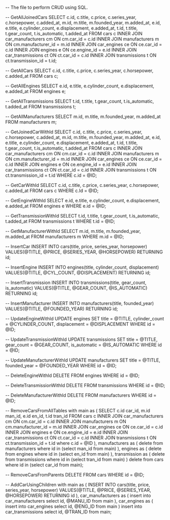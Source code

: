 -- The file to perform CRUD using SQL. 


-- GetAllJoinedCars
	SELECT c.id, c.title, c.price, c.series_year, c.horsepower, c.added_at,
	m.id, m.title, m.founded_year, m.added_at,
	e.id, e.title, e.cylinder_count, e.displacement, e.added_at,
	t.id, t.title, t.gear_count, t.is_automatic, t.added_at
	FROM cars c
	INNER JOIN car_manufacturers cm
	ON cm.car_id = c.id
	INNER JOIN manufacturers m
	ON cm.manufacturer_id = m.id
	INNER JOIN car_engines ce
	ON ce.car_id = c.id
	INNER JOIN engines e
	ON ce.engine_id = e.id
	INNER JOIN car_transmissions ct
	ON ct.car_id = c.id
	INNER JOIN transmissions t
	ON ct.transmission_id = t.id;


-- GetAllCars
	SELECT c.id, c.title, c.price, c.series_year, c.horsepower, c.added_at
	FROM cars c;


-- GetAllEngines
	SELECT e.id, e.title, e.cylinder_count, e.displacement, e.added_at
	FROM engines e;


-- GetAllTransmissions
	SELECT t.id, t.title, t.gear_count, t.is_automatic, t.added_at
	FROM transmissions t;


-- GetAllManufacturers
	SELECT m.id, m.title, m.founded_year, m.added_at
	FROM manufacturers m;


-- GetJoinedCarWithId
	SELECT c.id, c.title, c.price, c.series_year, c.horsepower, c.added_at,
	m.id, m.title, m.founded_year, m.added_at,
	e.id, e.title, e.cylinder_count, e.displacement, e.added_at,
	t.id, t.title, t.gear_count, t.is_automatic, t.added_at
	FROM cars c
	INNER JOIN car_manufacturers cm
	ON cm.car_id = c.id
	INNER JOIN manufacturers m
	ON cm.manufacturer_id = m.id
	INNER JOIN car_engines ce
	ON ce.car_id = c.id
	INNER JOIN engines e
	ON ce.engine_id = e.id
	INNER JOIN car_transmissions ct
	ON ct.car_id = c.id
	INNER JOIN transmissions t
	ON ct.transmission_id = t.id
	WHERE c.id = @ID;


-- GetCarWithId
	SELECT c.id, c.title, c.price, c.series_year, c.horsepower, c.added_at
	FROM cars c
	WHERE c.Id = @ID;


-- GetEngineWithId
	SELECT e.id, e.title, e.cylinder_count, e.displacement, e.added_at
	FROM engines e
	WHERE e.id = @ID;


-- GetTransmissionWithId
	SELECT t.id, t.title, t.gear_count, t.is_automatic, t.added_at
	FROM transmissions t
	WHERE t.id = @ID;


-- GetManufacturerWithId
	SELECT m.id, m.title, m.founded_year, m.added_at
	FROM manufacturers m
	WHERE m.id = @ID;


-- InsertCar
	INSERT INTO cars(title, price, series_year, horsepower)
	VALUES(@TITLE, @PRICE, @SERIES_YEAR, @HORSEPOWER)
	RETURNING id;


-- InsertEngine
	INSERT INTO engines(title, cylinder_count, displacement)
	VALUES(@TITLE, @CYL_COUNT, @DISPLACEMENT)
	RETURNING id;


-- InsertTransmission
	INSERT INTO transmissions(title, gear_count, is_automatic)
	VALUES(@TITLE, @GEAR_COUNT, @IS_AUTOMATIC)
	RETURNING id;


-- InsertManufacturer
	INSERT INTO manufacturers(title, founded_year)
	VALUES(@TITLE, @FOUNDED_YEAR)
	RETURNING id;


-- UpdateEngineWithId
	UPDATE engines 
	SET title = @TITLE, cylinder_count = @CYLINDER_COUNT, displacement = @DISPLACEMENT
	WHERE id = @ID;


-- UpdateTransmissionWithId
	UPDATE transmissions 
	SET title = @TITLE, gear_count = @GEAR_COUNT, is_automatic = @IS_AUTOMATIC
	WHERE id = @ID;


-- UpdateManufacturerWithId
	UPDATE manufacturers 
	SET title = @TITLE, founded_year = @FOUNDED_YEAR
	WHERE id = @ID;


-- DeleteEngineWithId
	DELETE FROM engines
	WHERE id = @ID;


-- DeleteTransmissionWithId
	DELETE FROM transmissions
	WHERE id = @ID;


-- DeleteManufacturerWithId
	DELETE FROM manufacturers
	WHERE id = @ID;


-- RemoveCarsFromAllTables
	with main as (
		SELECT c.id car_id, m.id man_id, e.id en_id, t.id tran_id
		FROM cars c
		INNER JOIN car_manufacturers cm
			ON cm.car_id = c.id
		INNER JOIN manufacturers m
			ON cm.manufacturer_id = m.id
		INNER JOIN car_engines ce
			ON ce.car_id = c.id
		INNER JOIN engines e
			ON ce.engine_id = e.id
		INNER JOIN car_transmissions ct
			ON ct.car_id = c.id
		INNER JOIN transmissions t
			ON ct.transmission_id = t.id
		where c.id = @ID
	),
	manufacturers as (
		delete from manufacturers 
		where id in (select man_id from main)
	),
	engines as (
		delete from engines 
		where id in (select en_id from main)
	),
	transmission as (
		delete from transmissions 
		where id in (select tran_id from main)
	)
	delete from cars 
	where id in (select car_id from main);


-- RemoveCarsFromParents
	DELETE FROM cars
	WHERE id = @ID;


-- AddCarUsingChildren
	with main as (
		INSERT INTO cars(title, price, series_year, horsepower)
		VALUES(@TITLE, @PRICE, @SERIES_YEAR, @HORSEPOWER)
		RETURNING id
	),
	car_manufacturers as (
		insert into car_manufacturers
		select id, @MANU_ID from main
	),
	car_engines as (
		insert into car_engines
		select id, @ENG_ID from main
	)
	insert into car_transmissions
	select id, @TRAN_ID from main;

